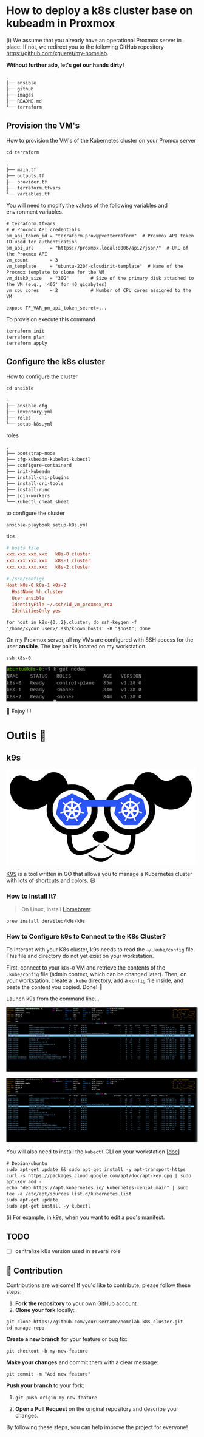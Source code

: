 # How to deploy a k8s cluster base on kubeadm in Proxmox

(i) We assume that you already have an operational Proxmox server in place. If not, we redirect you to the following GitHub repository https://github.com/xgueret/my-homelab.

**Without further ado, let's get our hands dirty!**

```shell
.
├── ansible
├── github
├── images
├── README.md
└── terraform
```

## Provision the VM's

How to provision the VM's of the Kubernetes cluster on your Promox server

```shell
cd terraform
```

```
.
├── main.tf
├── outputs.tf
├── provider.tf
├── terraform.tfvars
└── variables.tf
```

You will need to modify the values of the following variables and environment variables.

```properties
# terraform.tfvars
# # Proxmox API credentials
pm_api_token_id = "terraform-prov@pve!terraform"  # Proxmox API token ID used for authentication
pm_api_url      = "https://proxmox.local:8006/api2/json/"  # URL of the Proxmox API
vm_count        = 3
vm_template     = "ubuntu-2204-cloudinit-template"  # Name of the Proxmox template to clone for the VM
vm_disk0_size   = "30G"        # Size of the primary disk attached to the VM (e.g., '40G' for 40 gigabytes)
vm_cpu_cores    = 2            # Number of CPU cores assigned to the VM
```

```shell
expose TF_VAR_pm_api_token_secret=...
```

To provision execute this command

```shell
terraform init
terraform plan
terraform apply
```

## Configure the k8s cluster

How to configure the cluster

```shell
cd ansible
```

```
.
├── ansible.cfg
├── inventory.yml
├── roles
└── setup-k8s.yml
```

roles

```
.
├── bootstrap-node
├── cfg-kubeadm-kubelet-kubectl
├── configure-containerd
├── init-kubeadm
├── install-cni-plugins
├── install-cri-tools
├── install-runc
├── join-workers
└── kubectl_cheat_sheet
```

to configure the cluster 

```shell
ansible-playbook setup-k8s.yml
```



tips

```ini
# hosts file
xxx.xxx.xxx.xxx   k8s-0.cluster
xxx.xxx.xxx.xxx   k8s-1.cluster
xxx.xxx.xxx.xxx   k8s-2.cluster
```

```ini
#./ssh/configi
Host k8s-0 k8s-1 k8s-2
  HostName %h.cluster
  User ansible
  IdentityFile ~/.ssh/id_vm_proxmox_rsa
  IdentitiesOnly yes
```

```shell
for host in k8s-{0..2}.cluster; do ssh-keygen -f '/home/<your_user>/.ssh/known_hosts' -R "$host"; done
```



On my Proxmox server, all my VMs are configured with SSH access for the user **ansible**. The key pair is located on my workstation.

```
ssh k8s-0
```

![](images/k8s-ready-to-use.png)



 :tada: Enjoy!!!!

# Outils​ :construction:

## k9s

![](images/k9s.png)



[K9S](https://k9scli.io/) is a tool written in GO that allows you to manage a Kubernetes cluster with lots of shortcuts and colors. :smiley:

### How to Install It?

> On Linux, install [Homebrew](https://docs.brew.sh/Installation):

```shell
brew install derailed/k9s/k9s
```

### How to Configure k9s to Connect to the K8s Cluster?

To interact with your K8s cluster, k9s needs to read the `~/.kube/config` file. This file and directory do not yet exist on your workstation.

First, connect to your `k8s-0` VM and retrieve the contents of the `.kube/config` file (admin context, which can be changed later). Then, on your workstation, create a `.kube` directory, add a `config` file inside, and paste the content you copied. Done! :tada:

Launch k9s from the command line...

![k9s Ready](images/k9s-ready-to-use.png)

![](images/k9s-ready-to-use.png)

You will also need to install the `kubectl` CLI on your workstation  [[doc](https://kubernetes.io/fr/docs/tasks/tools/install-kubectl/)]

```shell
# Debian/ubuntu
sudo apt-get update && sudo apt-get install -y apt-transport-https
curl -s https://packages.cloud.google.com/apt/doc/apt-key.gpg | sudo apt-key add -
echo "deb https://apt.kubernetes.io/ kubernetes-xenial main" | sudo tee -a /etc/apt/sources.list.d/kubernetes.list
sudo apt-get update
sudo apt-get install -y kubectl
```



(i) For example, in k9s, when you want to edit a pod's manifest.



## TODO

- [ ] centralize k8s version used in several role



## :facepunch: Contribution

Contributions are welcome! If you'd like to contribute, please follow these steps:

1. **Fork the repository** to your own GitHub account.
2. **Clone your fork** locally:

```shell
git clone https://github.com/yourusername/homelab-k8s-cluster.git
cd manage-repo
```

**Create a new branch** for your feature or bug fix:

```shell
git checkout -b my-new-feature
```

**Make your changes** and commit them with a clear message:

```shell
git commit -m "Add new feature"
```

**Push your branch** to your fork:

1. ```shell
   git push origin my-new-feature
   ```

2. **Open a Pull Request** on the original repository and describe your changes.

By following these steps, you can help improve the project for everyone!
